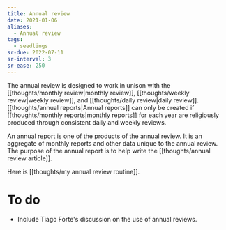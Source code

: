 ```yaml
---
title: Annual review
date: 2021-01-06
aliases:
  - Annual review
tags:
  - seedlings
sr-due: 2022-07-11
sr-interval: 3
sr-ease: 250
---
```

The annual review is designed to work in unison with the [[thoughts/monthly review|monthly review]], [[thoughts/weekly review|weekly review]], and [[thoughts/daily review|daily review]]. [[thoughts/annual reports|Annual reports]] can only be created if [[thoughts/monthly reports|monthly reports]] for each year are religiously produced through consistent daily and weekly reviews.

An annual report is one of the products of the annual review. It is an aggregate of monthly reports and other data unique to the annual review. The purpose of the annual report is to help write the [[thoughts/annual review article]].

Here is [[thoughts/my annual review routine]].

# To do

- Include Tiago Forte's discussion on the use of annual reviews.